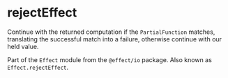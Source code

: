 # rejectEffect

Continue with the returned computation if the `PartialFunction` matches,
translating the successful match into a failure, otherwise continue with
our held value.

Part of the `Effect` module from the `@effect/io` package. Also known as `Effect.rejectEffect`.

